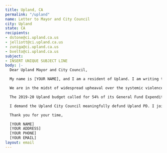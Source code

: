 ```yaml
---
title: Upland, CA
permalink: "/upland"
name: Letter to Mayor and City Council
city: Upland
state: CA
recipients:
- dstone@ci.upland.ca.us
- jelliott@ci.upland.ca.us
- zuniga@ci.upland.ca.us
- bvelto@ci.upland.ca.us
subject:
- INSERT UNIQUE SUBJECT LINE
body: |-
  Dear Upland Mayor and City Council,

  My name is [YOUR NAME], and I am a resident of Upland. I am writing to demand that the City Council adopt a budget that prioritizes community wellbeing and redirects funding away from the police.

  We are in the midst of widespread upheaval over the systemic violence of policing. This, combined with a global pandemic with severe economic consequences, brings the issue of police budgeting to the forefront.

  The 2019-20 Upland budget called for 54% of its General Fund Expenditure ($22.6 million of $41.9 million) to go towards the Upland Police Department, an even larger proportion than cities like Oakland (41%) and Houston (32%). Furthermore, the majority of the 460K increase to the maintenance and operations budget belonged to the police, even as communities have become safer in Upland and nationwide.

  I demand the Upland City Council meaningfully defund Upland PD. I join the calls of those across the country demanding a budget that adequately and effectively meets the needs of its citizens during this trying and uncertain time.

  Thank you for your time,

  [YOUR NAME]
  [YOUR ADDRESS]
  [YOUR PHONE]
  [YOUR EMAIL]
layout: email
---
```

